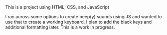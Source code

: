 This is a project using HTML, CSS, and JavaScript

I ran across some options to create beep(y) sounds using JS and wanted to use that to create a working keyboard. I plan to add the black keys and additional formatting later. This is a work in progress.

